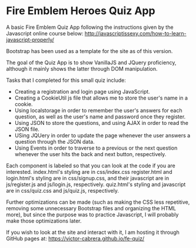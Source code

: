 # Fire Emblem Heroes Quiz App

A basic Fire Emblem Quiz App following the instructions given by the Javascript online course below:
http://javascriptissexy.com/how-to-learn-javascript-properly/

Bootstrap has been used as a template for the site as of this version.

The goal of the Quiz App is to show VanillaJS and JQuery proficiency, although it mainly shows the latter through DOM manipulation.

Tasks that I completed for this small quiz include:


* Creating a registration and login page using JavaScript.
* Creating a CookieUtil js file that allows me to store the user's name in a cookie.
* Using localstorage in order to remember the user's answers for each question, as well as the user's name and password once they register.
* Using JSON to store the questions, and using AJAX in order to read the JSON file.
* USing JQUery in order to update the page whenever the user answers a question through the JSON data.
* Using Events in order to traverse to a previous or the next question whenever the user hits the back and next button, respectively.

Each component is labeled so that you can look at the code if you are interested.
index.html's styling are in css/index.css
register.html and login.html's styling are in css/signup.css, and their javascript are in js/register.js and js/login.js, respectively.
quiz.html's styling and javascript are in css/quiz.css and js/quiz.js, respectively.

Further optimizations can be made (such as making the CSS less repetitive, removing some unnecessary Bootstrap files and organizing the 
HTML more), but since the purpose was to practice Javascript, I will probably make those optimizations later. 

If you wish to look at the site and interact with it, I am hosting it through GitHub pages at:
https://victor-cabrera.github.io/fe-quiz/
